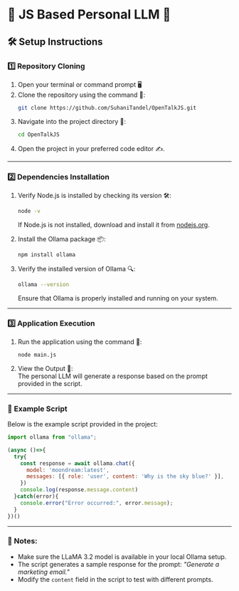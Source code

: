 
# 🌟 JS Based Personal LLM 🌟

## 🛠️ Setup Instructions

### 1️⃣ Repository Cloning 
1. Open your terminal or command prompt 🖥️
2. Clone the repository using the command 🔗:  
   ```bash
   git clone https://github.com/SuhaniTandel/OpenTalkJS.git
   ```
3. Navigate into the project directory 📂:  
   ```bash
   cd OpenTalkJS
   ```
4. Open the project in your preferred code editor ✍️.

---

### 2️⃣ Dependencies Installation
1. Verify Node.js is installed by checking its version 🛠️:  
   ```bash
   node -v
   ```
   If Node.js is not installed, download and install it from [nodejs.org](https://nodejs.org).
   
2. Install the Ollama package 📦:  
   ```bash
   npm install ollama
   ```

3. Verify the installed version of Ollama 🔍:  
   ```bash
   ollama --version
   ```
   Ensure that Ollama is properly installed and running on your system.

---

### 3️⃣ Application Execution
1. Run the application using the command 🚦:  
   ```bash
   node main.js
   ```

2. View the Output 🎉:  
   The personal LLM will generate a response based on the prompt provided in the script.

---

### 📝 Example Script
Below is the example script provided in the project:

```javascript
import ollama from "ollama";

(async ()=>{
  try{
    const response = await ollama.chat({
      model: 'moondream:latest',
      messages: [{ role: 'user', content: 'Why is the sky blue?' }],
    })
    console.log(response.message.content)
  }catch(error){
    console.error("Error occurred:", error.message);
  }
})()
```

---

### 📜 Notes:
- Make sure the LLaMA 3.2 model is available in your local Ollama setup.
- The script generates a sample response for the prompt: *"Generate a marketing email."*
- Modify the `content` field in the script to test with different prompts.
